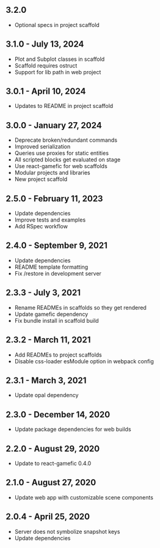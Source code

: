 ## 3.2.0
- Optional specs in project scaffold

## 3.1.0 - July 13, 2024
- Plot and Subplot classes in scaffold
- Scaffold requires ostruct
- Support for lib path in web project

## 3.0.1 - April 10, 2024
- Updates to README in project scaffold

## 3.0.0 - January 27, 2024
- Deprecate broken/redundant commands
- Improved serialization
- Queries use proxies for static entities
- All scripted blocks get evaluated on stage
- Use react-gamefic for web scaffolds
- Modular projects and libraries
- New project scaffold

## 2.5.0 - February 11, 2023
- Update dependencies
- Improve tests and examples
- Add RSpec workflow

## 2.4.0 - September 9, 2021
- Update dependencies
- README template formatting
- Fix /restore in development server

## 2.3.3 - July 3, 2021
- Rename READMEs in scaffolds so they get rendered
- Update gamefic dependency
- Fix bundle install in scaffold build

## 2.3.2 - March 11, 2021
- Add READMEs to project scaffolds
- Disable css-loader esModule option in webpack config

## 2.3.1 - March 3, 2021
- Update opal dependency

## 2.3.0 - December 14, 2020
- Update package dependencies for web builds

## 2.2.0 - August 29, 2020
- Update to react-gamefic 0.4.0

## 2.1.0 - August 27, 2020
- Update web app with customizable scene components

## 2.0.4 - April 25, 2020
- Server does not symbolize snapshot keys
- Update dependencies
